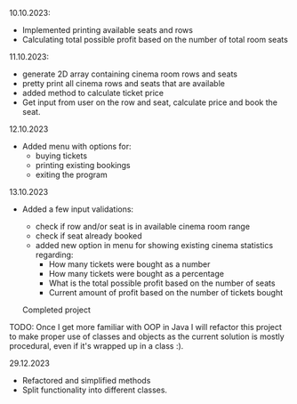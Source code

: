 10.10.2023:
- Implemented printing available seats and rows
- Calculating total possible profit based on the number of total room seats

11.10.2023:
- generate 2D array containing cinema room rows and seats
- pretty print all cinema rows and seats that are available
- added method to calculate ticket price
- Get input from user on the row and seat, calculate price and book the seat.

12.10.2023
- Added menu with options for:
    - buying tickets
    - printing existing bookings
    - exiting the program

13.10.2023
- Added a few input validations:
    - check if row and/or seat is in available cinema room range
    - check if seat already booked
    - added new option in menu for showing existing cinema statistics regarding:
        - How many tickets were bought as a number
        - How many tickets were bought as a percentage
        - What is the total possible profit based on the number of seats
        - Current amount of profit based on the number of tickets bought

  Completed project

TODO: Once I get more familiar with OOP in Java I will refactor this project to make proper use of classes and objects as the current solution is mostly procedural, even if it's wrapped up in a class :).

29.12.2023
- Refactored and simplified methods
- Split functionality into different classes.